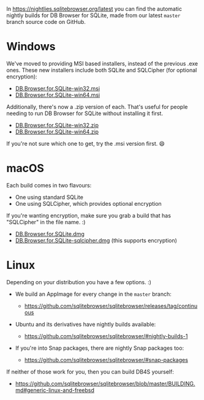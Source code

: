 In https://nightlies.sqlitebrowser.org/latest you can find the automatic nightly builds for DB Browser for SQLite, made
from our latest `master` branch source code on GitHub.

Windows
=======

We've moved to providing MSI based installers, instead of the previous
.exe ones.  These new installers include both SQLite and SQLCipher (for
optional encryption):

  * [DB.Browser.for.SQLite-win32.msi](https://nightlies.sqlitebrowser.org/latest/DB.Browser.for.SQLite-win32.msi)
  * [DB.Browser.for.SQLite-win64.msi](https://nightlies.sqlitebrowser.org/latest/DB.Browser.for.SQLite-win64.msi)

Additionally, there's now a .zip version of each. That's useful for
people needing to run DB Browser for SQLite without installing it first.

  * [DB.Browser.for.SQLite-win32.zip](https://nightlies.sqlitebrowser.org/latest/DB.Browser.for.SQLite-win32.zip)
  * [DB.Browser.for.SQLite-win64.zip](https://nightlies.sqlitebrowser.org/latest/DB.Browser.for.SQLite-win64.zip)

If you're not sure which one to get, try the .msi version first. :smile:


macOS
=====

Each build comes in two flavours:

  * One using standard SQLite
  * One using SQLCipher, which provides optional encryption

If you're wanting encryption, make sure you grab a build that has
"SQLCipher" in the file name. :)

  * [DB.Browser.for.SQLite.dmg](https://nightlies.sqlitebrowser.org/latest/DB.Browser.for.SQLite.dmg)    
  * [DB.Browser.for.SQLite-sqlcipher.dmg](https://nightlies.sqlitebrowser.org/latest/DB.Browser.for.SQLite-sqlcipher.dmg) (this supports encryption)


Linux
=====

Depending on your distribution you have a few options. :)

* We build an AppImage for every change in the `master` branch:
  * https://github.com/sqlitebrowser/sqlitebrowser/releases/tag/continuous

* Ubuntu and its derivatives have nightly builds available:

  * https://github.com/sqlitebrowser/sqlitebrowser/#nightly-builds-1

* If you're into Snap packages, there are nightly Snap packages too:

  * https://github.com/sqlitebrowser/sqlitebrowser/#snap-packages

If neither of those work for you, then you can build DB4S yourself:

  * https://github.com/sqlitebrowser/sqlitebrowser/blob/master/BUILDING.md#generic-linux-and-freebsd
